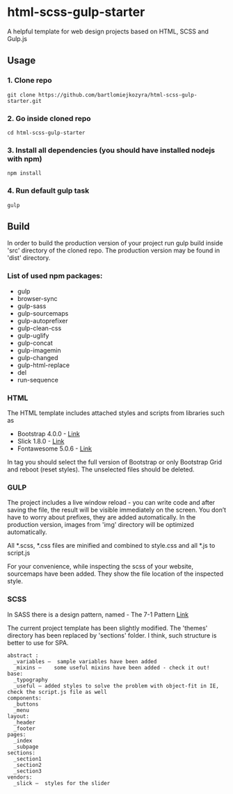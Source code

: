 # html-scss-gulp-starter
A helpful template for web design projects based on HTML, SCSS and Gulp.js


## Usage
### 1. Clone repo
```
git clone https://github.com/bartlomiejkozyra/html-scss-gulp-starter.git
```

### 2. Go inside cloned repo
```
cd html-scss-gulp-starter
```

### 3. Install all dependencies (you should have installed nodejs with npm)
```
npm install
```

### 4. Run default gulp task
```
gulp
```


## Build
In order to build the production version of your project run gulp build inside 'src' directory of the cloned repo. The production version may be found in 'dist' directory.

### List of used npm packages:
- gulp
- browser-sync
- gulp-sass
- gulp-sourcemaps
- gulp-autoprefixer
- gulp-clean-css
- gulp-uglify
- gulp-concat
- gulp-imagemin
- gulp-changed
- gulp-html-replace
- del
- run-sequence

### HTML
The HTML template includes attached styles and scripts from libraries such as
- Bootstrap 4.0.0 - [Link](https://getbootstrap.com)
- Slick 1.8.0 - [Link](http://kenwheeler.github.io/slick)
- Fontawesome 5.0.6 - [Link](https://fontawesome.com)

In <head> tag you should select the full version of Bootstrap or only Bootstrap Grid and reboot (reset styles). The unselected files should be deleted.

### GULP
The project includes a live window reload - you can write code and after saving the file, the result will be visible immediately on the screen. You don’t have to worry about prefixes, they are added automatically. In the production version, images from 'img' directory will be optimized automatically. 

All *.scss, *.css files are minified and combined to style.css and all *.js to script.js

For your convenience, while inspecting the scss of your website, sourcemaps have been added. They show the file location of the inspected style.

### SCSS
In SASS there is a design pattern, named - The 7-1 Pattern [Link](https://sass-guidelin.es/#the-7-1-pattern)

The current project template has been slightly modified. The 'themes' directory has been replaced by 'sections' folder. I think, such structure is better to use for SPA.

```
abstract :
  _variables –  sample variables have been added
  _mixins –    some useful mixins have been added - check it out!
base:
  _typography
  _useful – added styles to solve the problem with object-fit in IE, check the script.js file as well
components:
  _buttons  
  _menu
layout:
  _header
  _footer
pages:
  _index
  _subpage
sections:
  _section1
  _section2
  _section3
vendors:
  _slick –  styles for the slider
```
